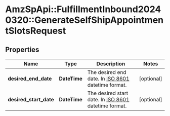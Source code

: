 # AmzSpApi::FulfillmentInbound20240320::GenerateSelfShipAppointmentSlotsRequest

## Properties
Name | Type | Description | Notes
------------ | ------------- | ------------- | -------------
**desired_end_date** | **DateTime** | The desired end date. In [ISO 8601](https://developer-docs.amazon.com/sp-api/docs/iso-8601) datetime format. | [optional] 
**desired_start_date** | **DateTime** | The desired start date. In [ISO 8601](https://developer-docs.amazon.com/sp-api/docs/iso-8601) datetime format. | [optional] 

